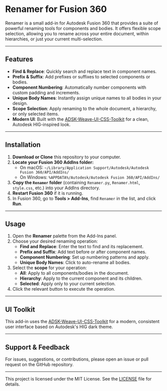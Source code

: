 # Renamer for Fusion 360

Renamer is a small add-in for Autodesk Fusion 360 that provides a suite of powerful renaming tools for components and bodies. It offers flexible scope selection, allowing you to rename across your entire document, within hierarchies, or just your current multi-selection.

---

## Features
- **Find & Replace**: Quickly search and replace text in component names.
- **Prefix & Suffix**: Add prefixes or suffixes to selected components or bodies.
- **Component Numbering**: Automatically number components with custom padding and increments.
- **Unique Body Names**: Instantly assign unique names to all bodies in your design.
- **Scope Selection**: Apply renaming to the whole document, a hierarchy, or only selected items.
- **Modern UI**: Built with the [ADSK-Weave-UI-CSS-Toolkit](https://github.com/jmaruska/ADSK-Weave-UI-CSS-Toolkit) for a clean, Autodesk HIG-inspired look.

---

## Installation

1. **Download or Clone** this repository to your computer.
2. **Locate your Fusion 360 AddIns folder:**
   - On macOS: `~/Library/Application Support/Autodesk/Autodesk Fusion 360/API/AddIns/`
   - On Windows: `%APPDATA%/Autodesk/Autodesk Fusion 360/API/AddIns/`
3. **Copy the `Renamer` folder** (containing `Renamer.py`, `Renamer.html`, `style.css`, etc.) into your AddIns directory.
4. **Restart Fusion 360** if it is running.
5. In Fusion 360, go to **Tools > Add-Ins**, find `Renamer` in the list, and click **Run**.

---

## Usage

1. Open the **Renamer** palette from the Add-Ins panel.
2. Choose your desired renaming operation:
   - **Find and Replace**: Enter the text to find and its replacement.
   - **Prefix and Suffix**: Add text before or after component names.
   - **Component Numbering**: Set up numbering patterns and apply.
   - **Unique Body Names**: Click to auto-rename all bodies.
3. Select the **scope** for your operation:
   - **All**: Apply to all components/bodies in the document.
   - **Hierarchy**: Apply to the current component and its children.
   - **Selected**: Apply only to your current selection.
4. Click the relevant button to execute the operation.

---

## UI Toolkit
This add-in uses the [ADSK-Weave-UI-CSS-Toolkit](https://github.com/jmaruska/ADSK-Weave-UI-CSS-Toolkit) for a modern, consistent user interface based on Autodesk's HIG dark theme.

---

## Support & Feedback
For issues, suggestions, or contributions, please open an issue or pull request on the GitHub repository.

---

This project is licensed under the MIT License. See the [LICENSE](LICENSE) file for details.
